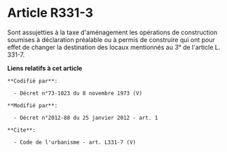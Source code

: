 # Article R331-3

Sont assujetties à la taxe d'aménagement les opérations de construction soumises à déclaration préalable ou à permis de
construire qui ont pour effet de changer la destination des locaux mentionnés au 3° de l'article L. 331-7.

**Liens relatifs à cet article**

	**Codifié par**:

	  - Décret n°73-1023 du 8 novembre 1973 (V)

	**Modifié par**:

	  - Décret n°2012-88 du 25 janvier 2012 - art. 1

	**Cite**:

	  - Code de l'urbanisme - art. L331-7 (V)
